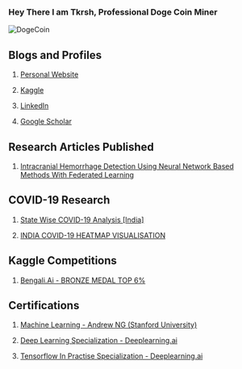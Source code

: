 ### Hey There I am Tkrsh, Professional Doge Coin Miner

![DogeCoin](https://github.com/tkrsh/tkrsh/blob/master/dogecoin.gif)

## Blogs and Profiles

1) [Personal Website](https:www.tkrsh.com)

2) [Kaggle](https://www.kaggle.com/tkrsh09)

3) [LinkedIn](https://www.linkedin.com/in/utkarsh-srivastava-tkrsh/)

4) [Google Scholar](https://scholar.google.com/citations?user=tjpx5GIAAAAJ&hl=en)

## Research Articles Published 

 1) [Intracranial Hemorrhage Detection Using Neural Network Based Methods With Federated Learning](https://arxiv.org/abs/2005.08644)


## COVID-19 Research 

 1) [State Wise COVID-19 Analysis [India]](https://www.linkedin.com/pulse/state-wise-covid-19-daily-cases-analysis-india-chandra-srivastava)
 
 2) [INDIA COVID-19 HEATMAP VISUALISATION](https://www.linkedin.com/posts/utkarsh-srivastava-tkrsh_covid19-visualization-datascience-activity-6659794807977844736-b0b2)

## Kaggle Competitions  

  1) [Bengali.Ai - BRONZE MEDAL TOP 6%](https://www.kaggle.com/tkrsh09)


## Certifications 

 
 1) [Machine Learning - Andrew NG (Stanford University)](https://coursera.org/share/4587ec1bd1e05a5a5c52152813ef2908)

 2) [Deep Learning Specialization - Deeplearning.ai](https://coursera.org/share/a462a35952ad2bd5ffe805752a4ed812)

 3) [Tensorflow In Practise Specialization - Deeplearning.ai](https://coursera.org/share/07f6a14171e7324b4d289f92ec39ba7a)

